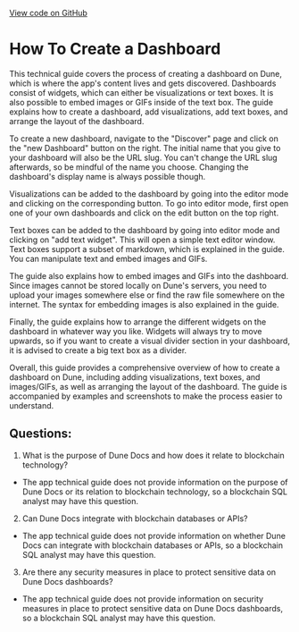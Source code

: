 [View code on GitHub](https://dune.com/docs/app/dashboards/dashboards.md)

# How To Create a Dashboard

This technical guide covers the process of creating a dashboard on Dune, which is where the app's content lives and gets discovered. Dashboards consist of widgets, which can either be visualizations or text boxes. It is also possible to embed images or GIFs inside of the text box. The guide explains how to create a dashboard, add visualizations, add text boxes, and arrange the layout of the dashboard.

To create a new dashboard, navigate to the "Discover" page and click on the "new Dashboard" button on the right. The initial name that you give to your dashboard will also be the URL slug. You can't change the URL slug afterwards, so be mindful of the name you choose. Changing the dashboard's display name is always possible though.

Visualizations can be added to the dashboard by going into the editor mode and clicking on the corresponding button. To go into editor mode, first open one of your own dashboards and click on the edit button on the top right.

Text boxes can be added to the dashboard by going into editor mode and clicking on "add text widget". This will open a simple text editor window. Text boxes support a subset of markdown, which is explained in the guide. You can manipulate text and embed images and GIFs.

The guide also explains how to embed images and GIFs into the dashboard. Since images cannot be stored locally on Dune's servers, you need to upload your images somewhere else or find the raw file somewhere on the internet. The syntax for embedding images is also explained in the guide.

Finally, the guide explains how to arrange the different widgets on the dashboard in whatever way you like. Widgets will always try to move upwards, so if you want to create a visual divider section in your dashboard, it is advised to create a big text box as a divider.

Overall, this guide provides a comprehensive overview of how to create a dashboard on Dune, including adding visualizations, text boxes, and images/GIFs, as well as arranging the layout of the dashboard. The guide is accompanied by examples and screenshots to make the process easier to understand.
## Questions: 
 1. What is the purpose of Dune Docs and how does it relate to blockchain technology?
- The app technical guide does not provide information on the purpose of Dune Docs or its relation to blockchain technology, so a blockchain SQL analyst may have this question.

2. Can Dune Docs integrate with blockchain databases or APIs?
- The app technical guide does not provide information on whether Dune Docs can integrate with blockchain databases or APIs, so a blockchain SQL analyst may have this question.

3. Are there any security measures in place to protect sensitive data on Dune Docs dashboards?
- The app technical guide does not provide information on security measures in place to protect sensitive data on Dune Docs dashboards, so a blockchain SQL analyst may have this question.